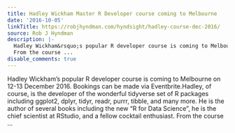 ```yaml
---
title: Hadley Wickham Master R Developer course coming to Melbourne
date: '2016-10-05'
linkTitle: https://robjhyndman.com/hyndsight/hadley-course-dec-2016/
source: Rob J Hyndman
description: |-
  Hadley Wickham&rsquo;s popular R developer course is coming to Melbourne on 12-13 December 2016. Bookings can be made via Eventbrite.Hadley, of course, is the developer of the wonderful tidyverse set of R packages including ggplot2, dplyr, tidyr, readr, purrr, tibble, and many more. He is the author of several books including the new &ldquo;R for Data Science&rdquo;, he is the chief scientist at RStudio, and a fellow cocktail enthusiast.
  From the course ...
disable_comments: true
---
```

Hadley Wickham&rsquo;s popular R developer course is coming to Melbourne on 12-13 December 2016. Bookings can be made via Eventbrite.Hadley, of course, is the developer of the wonderful tidyverse set of R packages including ggplot2, dplyr, tidyr, readr, purrr, tibble, and many more. He is the author of several books including the new &ldquo;R for Data Science&rdquo;, he is the chief scientist at RStudio, and a fellow cocktail enthusiast.
From the course ...
